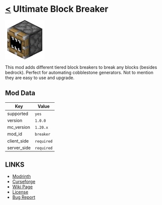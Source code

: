 # [<](../README.md) Ultimate Block Breaker

![alt](icon.png)

This mod adds different tiered block breakers to break any blocks (besides bedrock). Perfect for automating cobblestone generators. Not to mention they are easy to use and upgrade.

## Mod Data

| Key         | Value      |
|-------------|------------|
| supported   | `yes`      |
| version     | `1.0.0`    |
| mc_version  | `1.20.x`   |
| mod_id      | `breaker`  |
| client_side | `required` |
| server_side | `required` |

## LINKS
- [Modrinth]()
- [Curseforge]()
- [Wiki Page](https://github.com/legopitstop/Fabric/wiki/Ultimate_Block_Breaker)
- [License](https://legopitstop.weebly.com/license.html)
- [Bug Report](https://github.com/legopitstop/Fabric/issues)